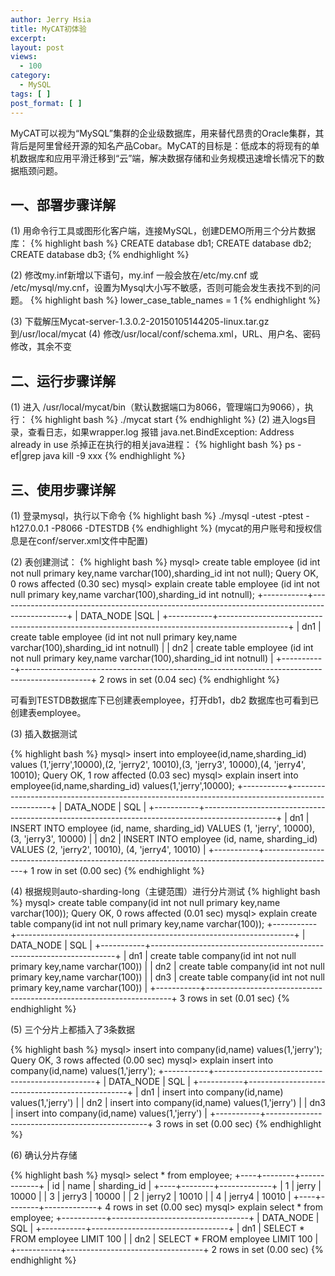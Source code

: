 ```yaml
---
author: Jerry Hsia
title: MyCAT初体验
excerpt:
layout: post
views:
  - 100
category:
  - MySQL
tags: [ ]
post_format: [ ]
---
```


MyCAT可以视为“MySQL”集群的企业级数据库，用来替代昂贵的Oracle集群，其背后是阿里曾经开源的知名产品Cobar。MyCAT的目标是：低成本的将现有的单机数据库和应用平滑迁移到“云”端，解决数据存储和业务规模迅速增长情况下的数据瓶颈问题。

## 一、部署步骤详解

(1) 用命令行工具或图形化客户端，连接MySQL，创建DEMO所用三个分片数据库：
{% highlight bash %}
CREATE database db1;
CREATE database db2;
CREATE database db3;
{% endhighlight %}

(2) 修改my.inf新增以下语句，my.inf 一般会放在/etc/my.cnf 或 /etc/mysql/my.cnf，设置为Mysql大小写不敏感，否则可能会发生表找不到的问题。
{% highlight bash %}
lower_case_table_names = 1
{% endhighlight %}

(3) 下载解压Mycat-server-1.3.0.2-20150105144205-linux.tar.gz到/usr/local/mycat
(4) 修改/usr/local/conf/schema.xml，URL、用户名、密码修改，其余不变
 <writeHost host="hostM1" url="127.0.0.1:3306" user="root" password="123456">
## 二、运行步骤详解
(1) 进入 /usr/local/mycat/bin（默认数据端口为8066，管理端口为9066），执行：
{% highlight bash %}
./mycat start
{% endhighlight %}
(2) 进入logs目录，查看日志，如果wrapper.log 报错 java.net.BindException: Address already in use 杀掉正在执行的相关java进程：
{% highlight bash %}
ps -ef|grep java
kill -9 xxx
{% endhighlight %}

## 三、使用步骤详解

(1) 登录mysql，执行以下命令
{% highlight bash %}
./mysql -utest -ptest -h127.0.0.1 -P8066 -DTESTDB
{% endhighlight %}
(mycat的用户账号和授权信息是在conf/server.xml文件中配置)

(2) 表创建测试：
{% highlight bash %}
mysql> create table employee (id int not null primary key,name varchar(100),sharding_id int not null);
Query OK, 0 rows affected (0.30 sec)
mysql> explain create table employee (id int not null primary key,name varchar(100),sharding_id int notnull);
+-----------+-----------------------------------------------------------------------------------------------+
| DATA_NODE |SQL                                                                                            |
+-----------+-----------------------------------------------------------------------------------------------+
| dn1       | create table employee (id int not null primary key,name varchar(100),sharding_id int notnull) | 
| dn2       | create table employee (id int not null primary key,name varchar(100),sharding_id int notnull) | 
+-----------+-----------------------------------------------------------------------------------------------+
2 rows in set (0.04 sec)
{% endhighlight %}

可看到TESTDB数据库下已创建表employee，打开db1，db2 数据库也可看到已创建表employee。
 
(3) 插入数据测试

{% highlight bash %}
mysql> insert into employee(id,name,sharding_id) values (1,'jerry',10000),(2, 'jerry2', 10010),(3, 'jerry3', 10000),(4, 'jerry4', 10010);
Query OK, 1 row affected (0.03 sec)
mysql> explain insert into employee(id,name,sharding_id) values(1,'jerry',10000);
+-----------+------------------------------------------------------------------------------------------------+
| DATA_NODE | SQL                                                                                            |
+-----------+------------------------------------------------------------------------------------------------+
| dn1       | INSERT INTO employee (id, name, sharding_id) VALUES (1, 'jerry', 10000), (3, 'jerry3', 10000)  |
| dn2       | INSERT INTO employee (id, name, sharding_id) VALUES (2, 'jerry2', 10010), (4, 'jerry4', 10010) |
+-----------+------------------------------------------------------------------------------------------------+
1 row in set (0.00 sec)
{% endhighlight %}

(4) 根据规则auto-sharding-long（主键范围）进行分片测试
{% highlight bash %}
mysql> create table company(id int not null primary key,name varchar(100));
Query OK, 0 rows affected (0.01 sec)
mysql> explain create table company(id int not null primary key,name varchar(100));
+-----------+---------------------------------------------------------------------+
| DATA_NODE | SQL                                                                 |
+-----------+---------------------------------------------------------------------+
| dn1       | create table company(id int not null primary key,name varchar(100)) | 
| dn2       | create table company(id int not null primary key,name varchar(100)) | 
| dn3       | create table company(id int not null primary key,name varchar(100)) | 
+-----------+---------------------------------------------------------------------+
3 rows in set (0.01 sec)
{% endhighlight %}

(5) 三个分片上都插入了3条数据

{% highlight bash %}
mysql> insert into company(id,name) values(1,'jerry');
Query OK, 3 rows affected (0.00 sec)
mysql> explain insert into company(id,name) values(1,'jerry');
+-----------+------------------------------------------------+
| DATA_NODE | SQL                                            |
+-----------+------------------------------------------------+
| dn1       | insert into company(id,name) values(1,'jerry') | 
| dn2       | insert into company(id,name) values(1,'jerry') | 
| dn3       | insert into company(id,name) values(1,'jerry') | 
+-----------+------------------------------------------------+
3 rows in set (0.00 sec)
{% endhighlight %}

(6) 确认分片存储

{% highlight bash %}
mysql> select * from employee;
+----+--------+-------------+
| id | name   | sharding_id |
+----+--------+-------------+
|  1 | jerry  |       10000 |
|  3 | jerry3 |       10000 |
|  2 | jerry2 |       10010 |
|  4 | jerry4 |       10010 |
+----+--------+-------------+
4 rows in set (0.00 sec)
mysql> explain select * from employee;
+-----------+----------------------------------+
| DATA_NODE | SQL                              |
+-----------+----------------------------------+
| dn1       | SELECT * FROM employee LIMIT 100 | 
| dn2       | SELECT * FROM employee LIMIT 100 | 
+-----------+----------------------------------+
2 rows in set (0.00 sec)
{% endhighlight %}